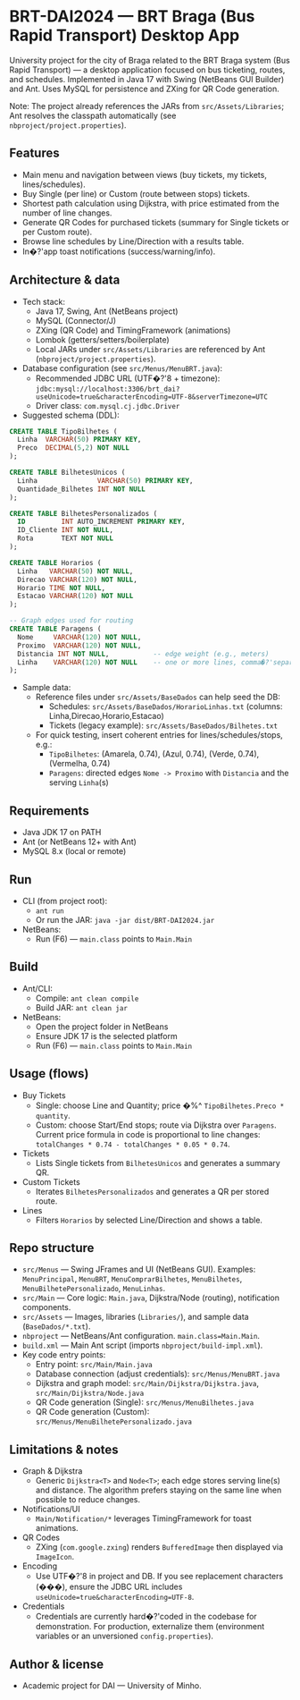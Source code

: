 # BRT-DAI2024 — BRT Braga (Bus Rapid Transport) Desktop App

University project for the city of Braga related to the BRT Braga system (Bus Rapid Transport) — a desktop application focused on bus ticketing, routes, and schedules.
Implemented in Java 17 with Swing (NetBeans GUI Builder) and Ant. Uses MySQL for persistence and ZXing for QR Code generation.

Note: The project already references the JARs from `src/Assets/Libraries`; Ant resolves the classpath automatically (see `nbproject/project.properties`).

## Features
- Main menu and navigation between views (buy tickets, my tickets, lines/schedules).
- Buy Single (per line) or Custom (route between stops) tickets.
- Shortest path calculation using Dijkstra, with price estimated from the number of line changes.
- Generate QR Codes for purchased tickets (summary for Single tickets or per Custom route).
- Browse line schedules by Line/Direction with a results table.
- In�?'app toast notifications (success/warning/info).

## Architecture & data
- Tech stack:
  - Java 17, Swing, Ant (NetBeans project)
  - MySQL (Connector/J)
  - ZXing (QR Code) and TimingFramework (animations)
  - Lombok (getters/setters/boilerplate)
  - Local JARs under `src/Assets/Libraries` are referenced by Ant (`nbproject/project.properties`).
- Database configuration (see `src/Menus/MenuBRT.java`):
  - Recommended JDBC URL (UTF�?'8 + timezone):
    `jdbc:mysql://localhost:3306/brt_dai?useUnicode=true&characterEncoding=UTF-8&serverTimezone=UTC`
  - Driver class: `com.mysql.cj.jdbc.Driver`
- Suggested schema (DDL):
```sql
CREATE TABLE TipoBilhetes (
  Linha  VARCHAR(50) PRIMARY KEY,
  Preco  DECIMAL(5,2) NOT NULL
);

CREATE TABLE BilhetesUnicos (
  Linha               VARCHAR(50) PRIMARY KEY,
  Quantidade_Bilhetes INT NOT NULL
);

CREATE TABLE BilhetesPersonalizados (
  ID         INT AUTO_INCREMENT PRIMARY KEY,
  ID_Cliente INT NOT NULL,
  Rota       TEXT NOT NULL
);

CREATE TABLE Horarios (
  Linha   VARCHAR(50) NOT NULL,
  Direcao VARCHAR(120) NOT NULL,
  Horario TIME NOT NULL,
  Estacao VARCHAR(120) NOT NULL
);

-- Graph edges used for routing
CREATE TABLE Paragens (
  Nome     VARCHAR(120) NOT NULL,
  Proximo  VARCHAR(120) NOT NULL,
  Distancia INT NOT NULL,           -- edge weight (e.g., meters)
  Linha    VARCHAR(120) NOT NULL    -- one or more lines, comma�?'separated
);
```
- Sample data:
  - Reference files under `src/Assets/BaseDados` can help seed the DB:
    - Schedules: `src/Assets/BaseDados/HorarioLinhas.txt` (columns: Linha,Direcao,Horario,Estacao)
    - Tickets (legacy example): `src/Assets/BaseDados/Bilhetes.txt`
  - For quick testing, insert coherent entries for lines/schedules/stops, e.g.:
    - `TipoBilhetes`: (Amarela, 0.74), (Azul, 0.74), (Verde, 0.74), (Vermelha, 0.74)
    - `Paragens`: directed edges `Nome -> Proximo` with `Distancia` and the serving `Linha`(s)

## Requirements
- Java JDK 17 on PATH
- Ant (or NetBeans 12+ with Ant)
- MySQL 8.x (local or remote)

## Run
- CLI (from project root):
  - `ant run`
  - Or run the JAR: `java -jar dist/BRT-DAI2024.jar`
- NetBeans:
  - Run (F6) — `main.class` points to `Main.Main`

## Build
- Ant/CLI:
  - Compile: `ant clean compile`
  - Build JAR: `ant clean jar`
- NetBeans:
  - Open the project folder in NetBeans
  - Ensure JDK 17 is the selected platform
  - Run (F6) — `main.class` points to `Main.Main`

## Usage (flows)
- Buy Tickets
  - Single: choose Line and Quantity; price �%^ `TipoBilhetes.Preco * quantity`.
  - Custom: choose Start/End stops; route via Dijkstra over `Paragens`. Current price formula in code is proportional to line changes: `totalChanges * 0.74 - totalChanges * 0.05 * 0.74`.
- Tickets
  - Lists Single tickets from `BilhetesUnicos` and generates a summary QR.
- Custom Tickets
  - Iterates `BilhetesPersonalizados` and generates a QR per stored route.
- Lines
  - Filters `Horarios` by selected Line/Direction and shows a table.

## Repo structure
- `src/Menus` — Swing JFrames and UI (NetBeans GUI). Examples: `MenuPrincipal`, `MenuBRT`, `MenuComprarBilhetes`, `MenuBilhetes`, `MenuBilhetePersonalizado`, `MenuLinhas`.
- `src/Main` — Core logic: `Main.java`, Dijkstra/Node (routing), notification components.
- `src/Assets` — Images, libraries (`Libraries/`), and sample data (`BaseDados/*.txt`).
- `nbproject` — NetBeans/Ant configuration. `main.class=Main.Main`.
- `build.xml` — Main Ant script (imports `nbproject/build-impl.xml`).
- Key code entry points:
  - Entry point: `src/Main/Main.java`
  - Database connection (adjust credentials): `src/Menus/MenuBRT.java`
  - Dijkstra and graph model: `src/Main/Dijkstra/Dijkstra.java`, `src/Main/Dijkstra/Node.java`
  - QR Code generation (Single): `src/Menus/MenuBilhetes.java`
  - QR Code generation (Custom): `src/Menus/MenuBilhetePersonalizado.java`

## Limitations & notes
- Graph & Dijkstra
  - Generic `Dijkstra<T>` and `Node<T>`; each edge stores serving line(s) and distance. The algorithm prefers staying on the same line when possible to reduce changes.
- Notifications/UI
  - `Main/Notification/*` leverages TimingFramework for toast animations.
- QR Codes
  - ZXing (`com.google.zxing`) renders `BufferedImage` then displayed via `ImageIcon`.
- Encoding
  - Use UTF�?'8 in project and DB. If you see replacement characters (���), ensure the JDBC URL includes `useUnicode=true&characterEncoding=UTF-8`.
- Credentials
  - Credentials are currently hard�?'coded in the codebase for demonstration. For production, externalize them (environment variables or an unversioned `config.properties`).

## Author & license
- Academic project for DAI — University of Minho.